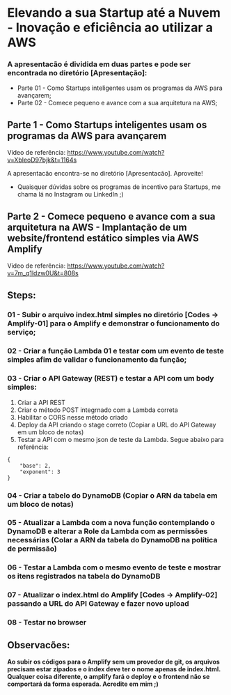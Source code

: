 # Elevando a sua Startup até a Nuvem - Inovação e eficiência ao utilizar a AWS

### A apresentacão é dividida em duas partes e pode ser encontrada no diretório [Apresentação]:

* Parte 01 - Como Startups inteligentes usam os programas da AWS para avançarem;
* Parte 02 - Comece pequeno e avance com a sua arquitetura na AWS;

## Parte 1 - Como Startups inteligentes usam os programas da AWS para avançarem

Vídeo de referência: https://www.youtube.com/watch?v=XbleoD97bjk&t=1164s

A apresentacão encontra-se no diretório [Apresentacão]. Aproveite!
- Quaisquer dúvidas sobre os programas de incentivo para Startups, me chama lá no Instagram ou LinkedIn ;)

## Parte 2 - Comece pequeno e avance com a sua arquitetura na AWS - Implantação de um website/frontend estático simples via AWS Amplify

Vídeo de referência: https://www.youtube.com/watch?v=7m_q1ldzw0U&t=808s

## Steps:

### 01 - Subir o arquivo index.html simples no diretório [Codes -> Amplify-01] para o Amplify e demonstrar o funcionamento do serviço;

### 02 - Criar a função Lambda 01 e testar com um evento de teste simples afim de validar o funcionamento da função;

### 03 - Criar o API Gateway (REST) e testar a API com um body simples:
1. Criar a API REST
2. Criar o método POST integrnado com a Lambda correta
3. Habilitar o CORS nesse método criado
4. Deploy da API criando o stage correto (Copiar a URL do API Gateway em um bloco de notas)
5. Testar a API com o mesmo json de teste da Lambda. Segue abaixo para referência:

```
{
	"base": 2,
	"exponent": 3
}
```

### 04 - Criar a tabelo do DynamoDB (Copiar o ARN da tabela em um bloco de notas)

### 05 - Atualizar a Lambda com a nova função contemplando o DynamoDB e alterar a Role da Lambda com as permissões necessárias (Colar a ARN da tabela do DynamoDB na política de permissão)

### 06 - Testar a Lambda com o mesmo evento de teste e mostrar os itens registrados na tabela do DynamoDB

### 07 - Atualizar o index.html do Amplify [Codes -> Amplify-02] passando a URL do API Gateway e fazer novo upload

### 08 - Testar no browser

## Observacões:

**Ao subir os códigos para o Amplify sem um provedor de git, os arquivos precisam estar zipados e o index deve ter o nome apenas de index.html. Qualquer coisa diferente, o amplify fará o deploy e o frontend não se comportará da forma esperada. Acredite em mim ;)**

